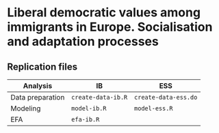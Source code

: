 # Liberal democratic values among immigrants in Europe. Socialisation and adaptation processes

## Replication files
| Analysis  | IB | ESS |
| ------------- | ------------- | ------------- |
| Data preparation  | `create-data-ib.R`  | `create-data-ess.do` |
| Modeling  | `model-ib.R`  | `model-ess.R`   |
| EFA  | `efa-ib.R`  |  |
